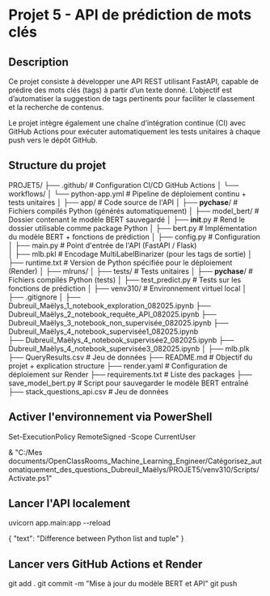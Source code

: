 # Projet 5 - API de prédiction de mots clés

## Description

Ce projet consiste à développer une API REST utilisant FastAPI, capable de prédire des mots clés (tags) à partir d’un texte donné. L’objectif est d’automatiser la suggestion de tags pertinents pour faciliter le classement et la recherche de contenus.

Le projet intègre également une chaîne d’intégration continue (CI) avec GitHub Actions pour exécuter automatiquement les tests unitaires à chaque push vers le dépôt GitHub.

## Structure du projet

PROJET5/
├── .github/                    # Configuration CI/CD GitHub Actions
│   └── workflows/
│       └── python-app.yml      # Pipeline de déploiement continu + tests unitaires
│
├── app/                        # Code source de l'API
│   ├── __pychase__/            # Fichiers compilés Python (générés automatiquement)
│   ├── model_bert/             # Dossier contenant le modèle BERT sauvegardé
│   ├── __init__.py             # Rend le dossier utilisable comme package Python
│   ├── bert.py                 # Implémentation du modèle BERT + fonctions de prédiction
│   ├── config.py               # Configuration 
│   ├── main.py                 # Point d'entrée de l'API (FastAPI / Flask)    
│   ├── mlb.pkl                 # Encodage MultiLabelBinarizer (pour les tags de sortie)
│   ├── runtime.txt             # Version de Python spécifiée pour le déploiement (Render)
│
├── mlruns/
│
├── tests/                      # Tests unitaires
│   ├── __pychase__/            # Fichiers compilés Python (tests)
│   ├── test_predict.py         # Tests sur les fonctions de prédiction
│
├── venv310/                    # Environnement virtuel local
│
├── .gitignore
│
├── Dubreuil_Maëlys_1_notebook_exploration_082025.ipynb
├── Dubreuil_Maëlys_2_notebook_requête_API_082025.ipynb 
├── Dubreuil_Maëlys_3_notebook_non_supervisée_082025.ipynb
├── Dubreuil_Maëlys_4_notebook_supervisée1_082025.ipynb   
├── Dubreuil_Maëlys_4_notebook_supervisée2_082025.ipynb 
├── Dubreuil_Maëlys_4_notebook_supervisée3_082025.ipynb 
│
├── mlb.plk
├── QueryResults.csv            # Jeu de données
├── README.md                   # Objectif du projet + explication structure
├── render.yaml                 # Configuration de déploiement sur Render
├── requirements.txt            # Liste des packages
├── save_model_bert.py          # Script pour sauvegarder le modèle BERT entraîné
├── stack_questions_api.csv     # Jeu de données

## Activer l'environnement via PowerShell
Set-ExecutionPolicy RemoteSigned -Scope CurrentUser

& "C:/Mes documents/OpenClassRooms_Machine_Learning_Engineer/Catégorisez_automatiquement_des_questions_Dubreuil_Maëlys/PROJET5/venv310/Scripts/Activate.ps1"

## Lancer l'API localement
uvicorn app.main:app --reload

{
  "text": "Difference between Python list and tuple"
}

## Lancer vers GitHub Actions et Render
git add .
git commit -m "Mise à jour du modèle BERT et API"
git push